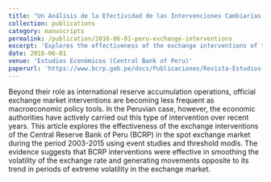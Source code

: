 ```yaml
---
title: "Un Análisis de la Efectividad de las Intervenciones Cambiarias en el Perú"
collection: publications
category: manuscripts
permalink: /publication/2016-06-01-peru-exchange-interventions
excerpt: 'Explores the effectiveness of the exchange interventions of the Central Reserve Bank of Peru (BCRP) in the spot exchange market over 2003-2015 using event studies and threshold models. '
date: 2016-06-01
venue: 'Estudios Económicos (Central Bank of Peru)'
paperurl: 'https://www.bcrp.gob.pe/docs/Publicaciones/Revista-Estudios-Economicos/31/ree-31-durand.pdf'
---
```


Beyond their role as international reserve accumulation operations, official exchange market interventions are becoming less frequent as macroeconomic policy tools. In the Peruvian case, however, the economic authorities have actively carried out this type of intervention over recent years. This article explores the effectiveness of the exchange interventions of the Central Reserve Bank of Peru (BCRP) in the spot exchange market during the period 2003-2015 using event studies and threshold modls. The evidence suggests that BCRP interventions were effective in smoothing the volatility of the exchange rate and generating movements opposite to its trend in periods of extreme volatility in the exchange market.

